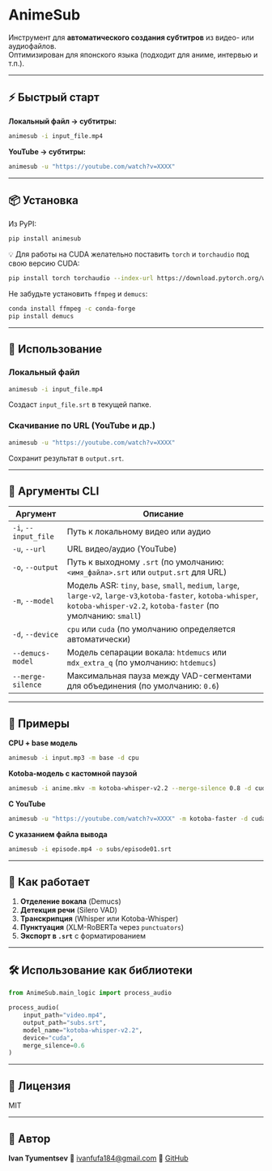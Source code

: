 # AnimeSub

Инструмент для **автоматического создания субтитров** из видео- или аудиофайлов.  
Оптимизирован для японского языка (подходит для аниме, интервью и т.п.).

---

## ⚡ Быстрый старт

**Локальный файл → субтитры:**
```bash
animesub -i input_file.mp4
```

**YouTube → субтитры:**
```bash
animesub -u "https://youtube.com/watch?v=XXXX"
```

---

## 📦 Установка

Из PyPI:
```bash
pip install animesub
```

💡 Для работы на CUDA желательно поставить `torch` и `torchaudio` под свою версию CUDA:
```bash
pip install torch torchaudio --index-url https://download.pytorch.org/whl/cu126
```

Не забудьте установить `ffmpeg` и `demucs`:
```bash
conda install ffmpeg -c conda-forge
pip install demucs
```

---

## 🚀 Использование

### Локальный файл
```bash
animesub -i input_file.mp4
```
Создаст `input_file.srt` в текущей папке.

### Скачивание по URL (YouTube и др.)
```bash
animesub -u "https://youtube.com/watch?v=XXXX"
```
Сохранит результат в `output.srt`.

---

## 🔧 Аргументы CLI

| Аргумент               | Описание |
|------------------------|----------|
| `-i`, `--input_file`   | Путь к локальному видео или аудио |
| `-u`, `--url`          | URL видео/аудио (YouTube) |
| `-o`, `--output`       | Путь к выходному `.srt` (по умолчанию: `<имя_файла>.srt` или `output.srt` для URL) |
| `-m`, `--model`        | Модель ASR: `tiny`, `base`, `small`, `medium`, `large`, `large-v2`, `large-v3`,`kotoba-faster`, `kotoba-whisper`, `kotoba-whisper-v2.2`, `kotoba-faster` (по умолчанию: `small`) |
| `-d`, `--device`       | `cpu` или `cuda` (по умолчанию определяется автоматически) |
| `--demucs-model`       | Модель сепарации вокала: `htdemucs` или `mdx_extra_q` (по умолчанию: `htdemucs`) |
| `--merge-silence`      | Максимальная пауза между VAD-сегментами для объединения (по умолчанию: `0.6`) |

---

## 📌 Примеры

**CPU + base модель**
```bash
animesub -i input.mp3 -m base -d cpu
```

**Kotoba-модель с кастомной паузой**
```bash
animesub -i anime.mkv -m kotoba-whisper-v2.2 --merge-silence 0.8 -d cuda
```

**С YouTube**
```bash
animesub -u "https://youtube.com/watch?v=XXXX" -m kotoba-faster -d cuda
```

**С указанием файла вывода**
```bash
animesub -i episode.mp4 -o subs/episode01.srt
```

---

## 🎯 Как работает

1. **Отделение вокала** (Demucs)  
2. **Детекция речи** (Silero VAD)  
3. **Транскрипция** (Whisper или Kotoba-Whisper)  
4. **Пунктуация** (XLM-RoBERTa через `punctuators`)  
5. **Экспорт в `.srt`** с форматированием

---

## 🛠️ Использование как библиотеки

```python
from AnimeSub.main_logic import process_audio

process_audio(
    input_path="video.mp4",
    output_path="subs.srt",
    model_name="kotoba-whisper-v2.2",
    device="cuda",
    merge_silence=0.6
)
```

---

## 📜 Лицензия

MIT

---

## 👤 Автор

**Ivan Tyumentsev**
📧 [ivanfufa184@gmail.com](mailto:ivanfufa184@gmail.com)
🔗 [GitHub](https://github.com/iniquitousworld)

```
